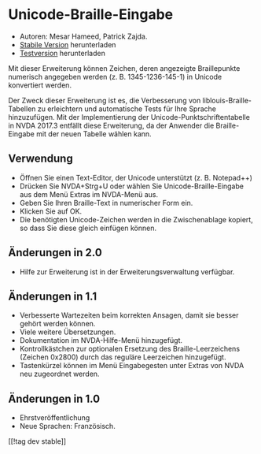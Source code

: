 # Unicode-Braille-Eingabe #

* Autoren: Mesar Hameed, Patrick Zajda.
* [Stabile Version][1] herunterladen
* [Testversion][2] herunterladen

Mit dieser Erweiterung können Zeichen, deren angezeigte Braillepunkte
numerisch angegeben werden (z. B. 1345-1236-145-1) in Unicode konvertiert
werden.

Der Zweck dieser Erweiterung ist es, die Verbesserung von
liblouis-Braille-Tabellen zu erleichtern und automatische Tests für Ihre
Sprache hinzuzufügen. Mit der Implementierung der
Unicode-Punktschriftentabelle in NVDA 2017.3 entfällt diese Erweiterung, da
der Anwender die Braille-Eingabe mit der neuen Tabelle wählen kann.

## Verwendung ##

* Öffnen Sie einen Text-Editor, der Unicode unterstützt (z. B. Notepad++)
* Drücken Sie NVDA+Strg+U oder wählen Sie Unicode-Braille-Eingabe aus dem
  Menü Extras im NVDA-Menü aus.
* Geben Sie Ihren Braille-Text in numerischer Form ein.
* Klicken Sie auf OK.
* Die benötigten Unicode-Zeichen werden in die Zwischenablage kopiert, so
  dass Sie diese gleich einfügen können.

## Änderungen in 2.0 ##

* Hilfe zur Erweiterung ist in der Erweiterungsverwaltung verfügbar.

## Änderungen in 1.1 ##

* Verbesserte Wartezeiten beim korrekten Ansagen, damit sie besser gehört
  werden können.
* Viele weitere Übersetzungen.
* Dokumentation im NVDA-Hilfe-Menü hinzugefügt.
* Kontrollkästchen zur optionalen Ersetzung des Braille-Leerzeichens
  (Zeichen 0x2800) durch das reguläre Leerzeichen hinzugefügt.
* Tastenkürzel können im Menü Eingabegesten unter Extras von NVDA neu
  zugeordnet werden.

## Änderungen in 1.0 ##

* Ehrstveröffentlichung
* Neue Sprachen: Französisch.

[[!tag dev stable]]

[1]: https://addons.nvda-project.org/files/get.php?file=ubi

[2]: https://addons.nvda-project.org/files/get.php?file=ubi-dev
